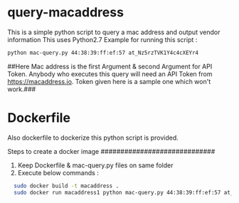 # query-macaddress

This is a simple python script to query a mac address and output vendor information
This uses Python2.7
Example for running this script : 
```sh
python mac-query.py 44:38:39:ff:ef:57 at_Nz5rzTVK1Y4c4cXEYr4
```
##Here Mac address is the first Argument & second Argument for API Token. Anybody who executes this query will need an API Token from https://macaddress.io. Token given here is a sample one which won't work.###
# Dockerfile
Also dockerfile to dockerize this python script is provided.

Steps to create a docker image 
#############################
1. Keep Dockerfile & mac-query.py files on same folder
2. Execute below commands :
```sh
  sudo docker build -t macaddress .
  sudo docker run macaddress1 python mac-query.py 44:38:39:ff:ef:57 at_Nz5rzTVK1Y4c4cXEYr
```
